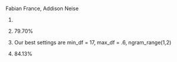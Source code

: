 Fabian France, Addison Neise

1. 

2. 79.70%

3. Our best settings are min_df = 17, max_df = .6, ngram_range(1,2)

4. 84.13%